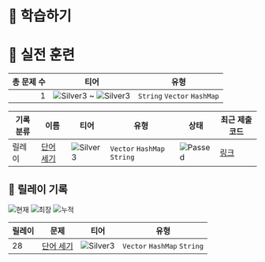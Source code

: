 # 📖 학습하기

# 🥇 실전 훈련
|총 문제 수|티어|유형|
|---:|---|---|
|1|![Silver3][s3] ~ ![Silver3][s3]|`String` `Vector` `HashMap`|

|기록분류|이름|티어|유형|상태|최근 제출 코드|
|---|---|---|---|---|---|
|릴레이|[단어 세기](https://www.codetree.ai/training-field/search/problems/word-count)|![Silver3][s3]|`Vector` `HashMap` `String`|![Passed][passed]|[링크](https://github.com/Rynf0rce/codetree-TILs/blob/main/241228/%EB%8B%A8%EC%96%B4%20%EC%84%B8%EA%B8%B0/word-count.java)|


## 🏃 릴레이 기록
![현재](https://img.shields.io/badge/현재_릴레이-28-%235cb85c.svg?for-the-badge)
![최장](https://img.shields.io/badge/최장_릴레이-28-%23E34F26.svg?for-the-badge)
![누적](https://img.shields.io/badge/누적_릴레이-31-%2300599C.svg?for-the-badge)

|릴레이|문제|티어|유형|
|---|---|---|---|
|28|[단어 세기](https://www.codetree.ai/training-field/search/problems/word-count)|![Silver3][s3]|`Vector` `HashMap` `String`|










[b5]: https://img.shields.io/badge/Bronze_5-%235D3E31.svg
[b4]: https://img.shields.io/badge/Bronze_4-%235D3E31.svg
[b3]: https://img.shields.io/badge/Bronze_3-%235D3E31.svg
[b2]: https://img.shields.io/badge/Bronze_2-%235D3E31.svg
[b1]: https://img.shields.io/badge/Bronze_1-%235D3E31.svg
[s5]: https://img.shields.io/badge/Silver_5-%23394960.svg
[s4]: https://img.shields.io/badge/Silver_4-%23394960.svg
[s3]: https://img.shields.io/badge/Silver_3-%23394960.svg
[s2]: https://img.shields.io/badge/Silver_2-%23394960.svg
[s1]: https://img.shields.io/badge/Silver_1-%23394960.svg
[g5]: https://img.shields.io/badge/Gold_5-%23FFC433.svg
[g4]: https://img.shields.io/badge/Gold_4-%23FFC433.svg
[g3]: https://img.shields.io/badge/Gold_3-%23FFC433.svg
[g2]: https://img.shields.io/badge/Gold_2-%23FFC433.svg
[g1]: https://img.shields.io/badge/Gold_1-%23FFC433.svg
[p5]: https://img.shields.io/badge/Platinum_5-%2376DDD8.svg
[p4]: https://img.shields.io/badge/Platinum_4-%2376DDD8.svg
[p3]: https://img.shields.io/badge/Platinum_3-%2376DDD8.svg
[p2]: https://img.shields.io/badge/Platinum_2-%2376DDD8.svg
[p1]: https://img.shields.io/badge/Platinum_1-%2376DDD8.svg
[passed]: https://img.shields.io/badge/Passed-%23009D27.svg
[failed]: https://img.shields.io/badge/Failed-%23D24D57.svg
[easy]: https://img.shields.io/badge/쉬움-%235cb85c.svg?for-the-badge
[medium]: https://img.shields.io/badge/보통-%23FFC433.svg?for-the-badge
[hard]: https://img.shields.io/badge/어려움-%23D24D57.svg?for-the-badge